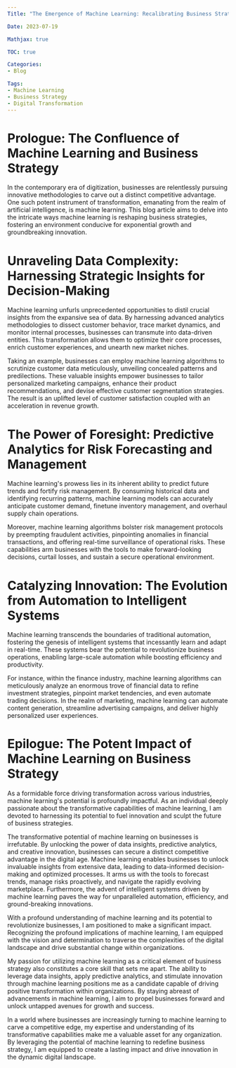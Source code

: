 ```yaml
---
Title: "The Emergence of Machine Learning: Recalibrating Business Strategies in the Contemporary Digital Epoch"

Date: 2023-07-19

Mathjax: true

TOC: true

Categories:
- Blog

Tags:
- Machine Learning
- Business Strategy
- Digital Transformation
---
```


# Prologue: The Confluence of Machine Learning and Business Strategy

In the contemporary era of digitization, businesses are relentlessly pursuing innovative methodologies to carve out a distinct competitive advantage. One such potent instrument of transformation, emanating from the realm of artificial intelligence, is machine learning. This blog article aims to delve into the intricate ways machine learning is reshaping business strategies, fostering an environment conducive for exponential growth and groundbreaking innovation.

# Unraveling Data Complexity: Harnessing Strategic Insights for Decision-Making

Machine learning unfurls unprecedented opportunities to distil crucial insights from the expansive sea of data. By harnessing advanced analytics methodologies to dissect customer behavior, trace market dynamics, and monitor internal processes, businesses can transmute into data-driven entities. This transformation allows them to optimize their core processes, enrich customer experiences, and unearth new market niches.

Taking an example, businesses can employ machine learning algorithms to scrutinize customer data meticulously, unveiling concealed patterns and predilections. These valuable insights empower businesses to tailor personalized marketing campaigns, enhance their product recommendations, and devise effective customer segmentation strategies. The result is an uplifted level of customer satisfaction coupled with an acceleration in revenue growth.

# The Power of Foresight: Predictive Analytics for Risk Forecasting and Management

Machine learning's prowess lies in its inherent ability to predict future trends and fortify risk management. By consuming historical data and identifying recurring patterns, machine learning models can accurately anticipate customer demand, finetune inventory management, and overhaul supply chain operations.

Moreover, machine learning algorithms bolster risk management protocols by preempting fraudulent activities, pinpointing anomalies in financial transactions, and offering real-time surveillance of operational risks. These capabilities arm businesses with the tools to make forward-looking decisions, curtail losses, and sustain a secure operational environment.

# Catalyzing Innovation: The Evolution from Automation to Intelligent Systems

Machine learning transcends the boundaries of traditional automation, fostering the genesis of intelligent systems that incessantly learn and adapt in real-time. These systems bear the potential to revolutionize business operations, enabling large-scale automation while boosting efficiency and productivity.

For instance, within the finance industry, machine learning algorithms can meticulously analyze an enormous trove of financial data to refine investment strategies, pinpoint market tendencies, and even automate trading decisions. In the realm of marketing, machine learning can automate content generation, streamline advertising campaigns, and deliver highly personalized user experiences.

# Epilogue: The Potent Impact of Machine Learning on Business Strategy

As a formidable force driving transformation across various industries, machine learning's potential is profoundly impactful. As an individual deeply passionate about the transformative capabilities of machine learning, I am devoted to harnessing its potential to fuel innovation and sculpt the future of business strategies.

The transformative potential of machine learning on businesses is irrefutable. By unlocking the power of data insights, predictive analytics, and creative innovation, businesses can secure a distinct competitive advantage in the digital age. Machine learning enables businesses to unlock invaluable insights from extensive data, leading to data-informed decision-making and optimized processes. It arms us with the tools to forecast trends, manage risks proactively, and navigate the rapidly evolving marketplace. Furthermore, the advent of intelligent systems driven by machine learning paves the way for unparalleled automation, efficiency, and ground-breaking innovations.

With a profound understanding of machine learning and its potential to revolutionize businesses, I am positioned to make a significant impact. Recognizing the profound implications of machine learning, I am equipped with the vision and determination to traverse the complexities of the digital landscape and drive substantial change within organizations.

My passion for utilizing machine learning as a critical element of business strategy also constitutes a core skill that sets me apart. The ability to leverage data insights, apply predictive analytics, and stimulate innovation through machine learning positions me as a candidate capable of driving positive transformation within organizations. By staying abreast of advancements in machine learning, I aim to propel businesses forward and unlock untapped avenues for growth and success.

In a world where businesses are increasingly turning to machine learning to carve a competitive edge, my expertise and understanding of its transformative capabilities make me a valuable asset for any organization. By leveraging the potential of machine learning to redefine business strategy, I am equipped to create a lasting impact and drive innovation in the dynamic digital landscape.
